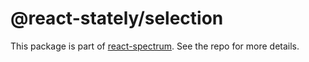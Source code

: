 # @react-stately/selection

This package is part of [react-spectrum](https://github.com/watheia/rsp-kit). See the repo for more details.
